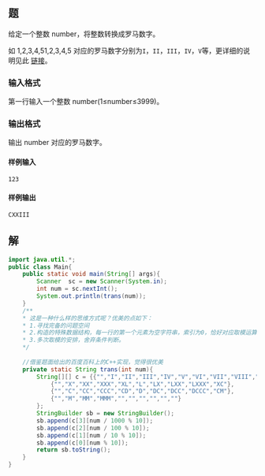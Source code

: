## 题

给定一个整数 number，将整数转换成罗马数字。

如 1,2,3,4,51,2,3,4,5 对应的罗马数字分别为`I`，`II`，`III`，`IV`，`V`等，更详细的说明见此 [链接](http://baike.baidu.com/link?url=injU8M4bAoc2zRZQ1GtgrfvuzCJO9PLnq6fpQGJLenakbzo-rS8p-qsYHR_81-aN)。

### 输入格式

第一行输入一个整数 number(1≤number≤3999)。

### 输出格式

输出 number 对应的罗马数字。

#### 样例输入

```
123
```

#### 样例输出

```
CXXIII
```

## 解

```java
import java.util.*;
public class Main{
    public static void main(String[] args){
        Scanner  sc = new Scanner(System.in);
        int num = sc.nextInt();
        System.out.println(trans(num));
    }
    /**
    * 这是一种什么样的思维方式呢？优美的点如下：
    * 1.寻找完备的问题空间
    * 2.构造的特殊数据结构，每一行的第一个元素为空字符串，索引为0，恰好对应取模运算的结果
    * 3.多次取模的安排，舍弃条件判断。
    */
    
    //借鉴题面给出的百度百科上的C++实现，觉得很优美
    private static String trans(int num){
        String[][] c = {{"","I","II","III","IV","V","VI","VII","VIII","IX"},
            {"","X","XX","XXX","XL","L","LX","LXX","LXXX","XC"},
            {"","C","CC","CCC","CD","D","DC","DCC","DCCC","CM"},
            {"","M","MM","MMM","","","","","",""}
        };
        StringBuilder sb = new StringBuilder();
        sb.append(c[3][num / 1000 % 10]);
        sb.append(c[2][num / 100 % 10]);
        sb.append(c[1][num / 10 % 10]);
        sb.append(c[0][num % 10]);
        return sb.toString();
    }
}
```

